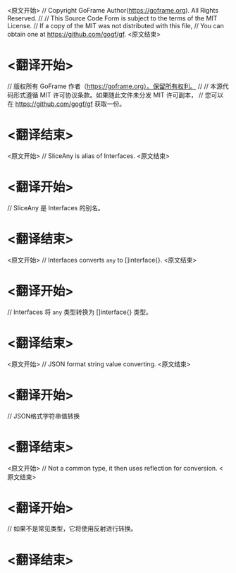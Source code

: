 
<原文开始>
// Copyright GoFrame Author(https://goframe.org). All Rights Reserved.
//
// This Source Code Form is subject to the terms of the MIT License.
// If a copy of the MIT was not distributed with this file,
// You can obtain one at https://github.com/gogf/gf.
<原文结束>

# <翻译开始>
// 版权所有 GoFrame 作者（https://goframe.org）。保留所有权利。
//
// 本源代码形式遵循 MIT 许可协议条款。如果随此文件未分发 MIT 许可副本，
// 您可以在 https://github.com/gogf/gf 获取一份。
# <翻译结束>


<原文开始>
// SliceAny is alias of Interfaces.
<原文结束>

# <翻译开始>
// SliceAny 是 Interfaces 的别名。
# <翻译结束>


<原文开始>
// Interfaces converts `any` to []interface{}.
<原文结束>

# <翻译开始>
// Interfaces 将 `any` 类型转换为 []interface{} 类型。
# <翻译结束>


<原文开始>
// JSON format string value converting.
<原文结束>

# <翻译开始>
// JSON格式字符串值转换
# <翻译结束>


<原文开始>
// Not a common type, it then uses reflection for conversion.
<原文结束>

# <翻译开始>
// 如果不是常见类型，它将使用反射进行转换。
# <翻译结束>

